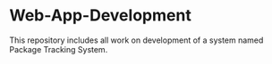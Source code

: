 # Web-App-Development
This repository includes all work on development of a system named Package Tracking System. 
